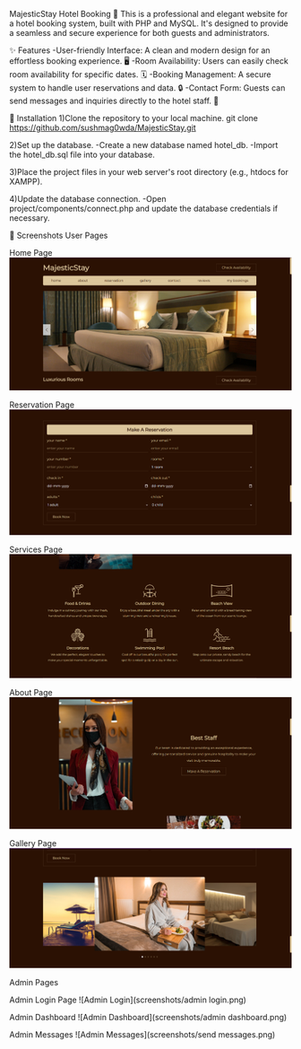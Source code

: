 MajesticStay Hotel Booking 🏨
This is a professional and elegant website for a hotel booking system, built with PHP and MySQL. It's designed to provide a seamless and secure experience for both guests and administrators.

✨ Features
-User-friendly Interface: A clean and modern design for an effortless booking experience. 🖥️
-Room Availability: Users can easily check room availability for specific dates. 🗓️
-Booking Management: A secure system to handle user reservations and data. 🔒
-Contact Form: Guests can send messages and inquiries directly to the hotel staff. 📧

🚀 Installation
1)Clone the repository to your local machine.
  git clone https://github.com/sushmag0wda/MajesticStay.git

2)Set up the database.
  -Create a new database named hotel_db.
  -Import the hotel_db.sql file into your database.

3)Place the project files in your web server's root directory (e.g., htdocs for XAMPP).

4)Update the database connection.
-Open project/components/connect.php and update the database credentials if necessary.

📸 Screenshots
User Pages

Home Page
![MajesticStay Home Page](screenshots/home.png)

Reservation Page
![Reservation Page](screenshots/reservation.png)

Services Page
![Services Page](screenshots/services.png)

About Page
![About Page](screenshots/about.png)

Gallery Page
![Gallery Page](screenshots/gallery.png)

Admin Pages

Admin Login Page
![Admin Login](screenshots/admin login.png)

Admin Dashboard
![Admin Dashboard](screenshots/admin dashboard.png)

Admin Messages
![Admin Messages](screenshots/send messages.png)
